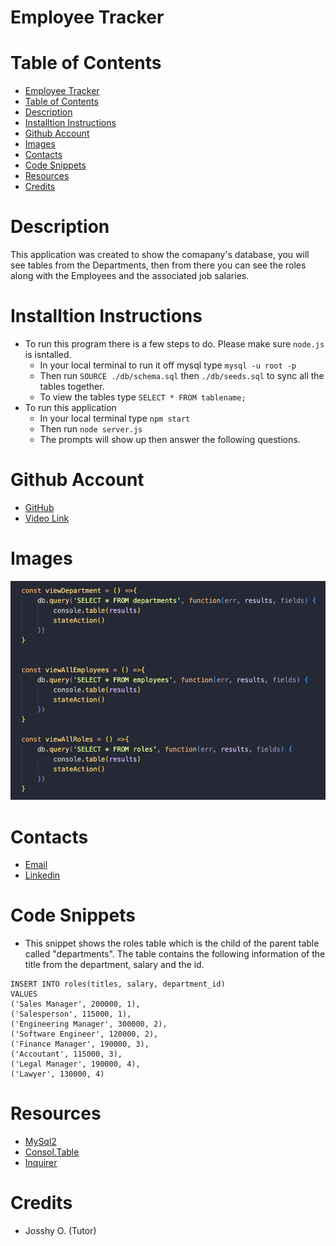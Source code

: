 # Employee Tracker

# Table of Contents
- [Employee Tracker](#employee-tracker)
- [Table of Contents](#table-of-contents)
- [Description](#description)
- [Installtion Instructions](#installtion-instructions)
- [Github Account](#github-account)
- [Images](#images)
- [Contacts](#contacts)
- [Code Snippets](#code-snippets)
- [Resources](#resources)
- [Credits](#credits)


# Description
This application was created to show the comapany's database, you will see tables from the Departments, then from there you can see the roles
along with the Employees and the associated job salaries.

# Installtion Instructions
- To run this program there is a few steps to do. Please make sure `node.js` is isntalled.
  - In your local terminal to run it off mysql type `mysql -u root -p`
  - Then run `SOURCE ./db/schema.sql` then `./db/seeds.sql` to sync all the tables together.
  - To view the tables type `SELECT * FROM tablename;`
- To run this application
  - In your local terminal type `npm start`
  - Then run `node server.js`
  - The prompts will show up then answer the following questions.

# Github Account
- [GitHub](https://github.com/ashrean)
- [Video Link]()

# Images
![alt text](./assets/Screenshot%202023-02-02%20at%2010.23.01%20PM.png)

# Contacts
- [Email](sese.ashrean@gmail.com)
- [Linkedin](https://www.linkedin.com/in/ashleyrean/)

# Code Snippets
- This snippet shows the roles table which is the child of the parent table called "departments". The
table contains the following information of the title from the department, salary and the id.
```
INSERT INTO roles(titles, salary, department_id)
VALUES
('Sales Manager', 200000, 1),
('Salesperson', 115000, 1),
('Engineering Manager', 300000, 2),
('Software Engineer', 120000, 2),
('Finance Manager', 190000, 3),
('Accoutant', 115000, 3),
('Legal Manager', 190000, 4),
('Lawyer', 130000, 4)
```

# Resources
- [MySql2](https://www.npmjs.com/package/mysql2)
- [Consol.Table](https://www.npmjs.com/package/console.table)
- [Inquirer](https://www.npmjs.com/package/inquirer/v/8.2.4)

# Credits
- Josshy O. (Tutor)

